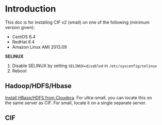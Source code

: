 # Introduction
This doc is for installing CIF v2 (small) on one of the following (minimum version given):

* CentOS 6.4
* RedHat 6.4
* Amazon Linux AMI 2013.09

**SELINUX**

1. Disable SELINUX by setting `SELINUX=disabled` in `/etc/sysconfig/selinux`
2. Reboot


## Hadoop/HDFS/Hbase


[Install HBase/HDFS from Cloudera](Hadoop-HBase-RH6-Small). For ultra-small, you can locate this on the same server as CIF. For small, locate it on a single separate server. 

## CIF





